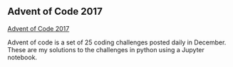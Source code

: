 ## Advent of Code 2017

[Advent of Code 2017](https://adventofcode.com)

Advent of code is a set of 25 coding challenges posted daily in December.   These are my solutions to the challenges in python using a Jupyter notebook.